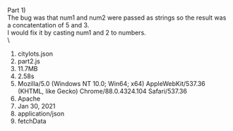 Part 1)\
The bug was that num1 and num2 were passed as strings so the result was a concatentation of 5 and 3.\
I would fix it by casting num1 and 2 to numbers.\
\
1. citylots.json
2. part2.js
3. 11.7MB
4. 2.58s
5. Mozilla/5.0 (Windows NT 10.0; Win64; x64) AppleWebKit/537.36 (KHTML, like Gecko) Chrome/88.0.4324.104 Safari/537.36
6. Apache
7. Jan 30, 2021
8. application/json
9. fetchData

